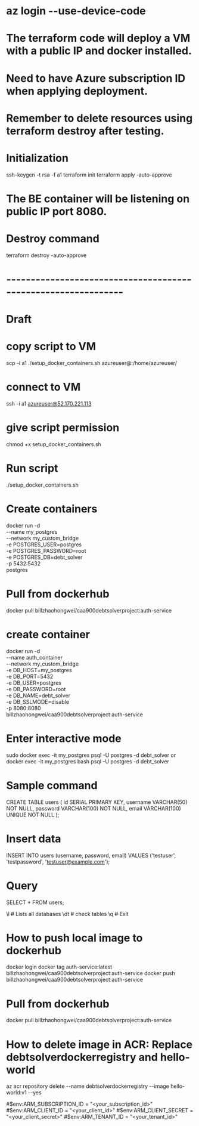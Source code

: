 # az login --use-device-code
# The terraform code will deploy a VM with a public IP and docker installed.
# Need to have Azure subscription ID when applying deployment.
# Remember to delete resources using terraform destroy after testing.

# Initialization 
ssh-keygen -t rsa -f a1
terraform init
terraform apply -auto-approve
# The BE container will be listening on public IP port 8080.

# Destroy command
terraform destroy -auto-approve 
# --------------------------------------------------------------
# Draft
# copy script to VM
scp -i a1 ./setup_docker_containers.sh azureuser@<public IP>:/home/azureuser/
# connect to VM
ssh -i a1 azureuser@52.170.221.113
# give script permission
chmod +x setup_docker_containers.sh
# Run script
./setup_docker_containers.sh


# Create containers
docker run -d \
  --name my_postgres \
  --network my_custom_bridge \
  -e POSTGRES_USER=postgres \
  -e POSTGRES_PASSWORD=root \
  -e POSTGRES_DB=debt_solver \
  -p 5432:5432 \
  postgres

# Pull from dockerhub
docker pull billzhaohongwei/caa900debtsolverproject:auth-service
# create container
docker run -d \
  --name auth_container \
  --network my_custom_bridge \
  -e DB_HOST=my_postgres \
  -e DB_PORT=5432 \
  -e DB_USER=postgres \
  -e DB_PASSWORD=root \
  -e DB_NAME=debt_solver \
  -e DB_SSLMODE=disable \
  -p 8080:8080 \
  billzhaohongwei/caa900debtsolverproject:auth-service


# Enter interactive mode
sudo docker exec -it my_postgres psql -U postgres -d debt_solver
or
docker exec -it my_postgres bash
psql -U postgres -d debt_solver

# Sample command
CREATE TABLE users (
    id SERIAL PRIMARY KEY,
    username VARCHAR(50) NOT NULL,
    password VARCHAR(100) NOT NULL,
    email VARCHAR(100) UNIQUE NOT NULL
);

# Insert data
INSERT INTO users (username, password, email) VALUES ('testuser', 'testpassword', 'testuser@example.com');

# Query
SELECT * FROM users;

\l # Lists all databases
\dt # check tables
\q # Exit

# How to push local image to dockerhub
docker login
docker tag auth-service:latest billzhaohongwei/caa900debtsolverproject:auth-service
docker push billzhaohongwei/caa900debtsolverproject:auth-service

# Pull from dockerhub
docker pull billzhaohongwei/caa900debtsolverproject:auth-service


# How to delete image in ACR: Replace debtsolverdockerregistry and hello-world
az acr repository delete --name debtsolverdockerregistry --image hello-world:v1 --yes

#$env:ARM_SUBSCRIPTION_ID = "<your_subscription_id>"
#$env:ARM_CLIENT_ID = "<your_client_id>"
#$env:ARM_CLIENT_SECRET = "<your_client_secret>"
#$env:ARM_TENANT_ID = "<your_tenant_id>"